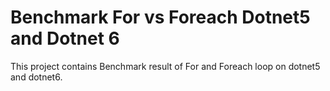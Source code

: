 # Benchmark For vs Foreach Dotnet5 and Dotnet 6

This project contains Benchmark result of For and Foreach loop on dotnet5 and dotnet6.
